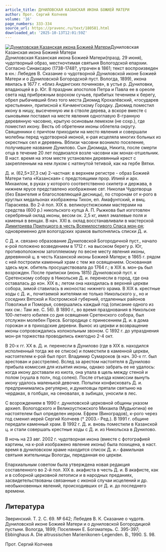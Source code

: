 ```yaml
---
article_title: ДУНИЛОВСКАЯ КАЗАНСКАЯ ИКОНА БОЖИЕЙ МАТЕРИ
author: Прот. Сергий Колчеев
volume: '16'
page_numbers: 333-334
source_url: https://pravenc.ru/text/180581.html
downloaded_at: '2025-10-13T12:01:59Z'
---
```


[![Дуниловская Казанская икона Божией Матери](https://pravenc.ru/data/021/487/1234/i200.jpg "Кликните для увеличения картинки")](https://pravenc.ru/data/021/487/1234/i400.jpg)Дуниловская Казанская икона Божией Матери  
Дуниловская Казанская икона Божией Матери(празд. 29 июня), чудотворный образ, местночтимая святыня Вологодской епархии. Согласно Синаксарю (1738-1748?, утрачен в 1861; текст воспроизведен в кн.: Лебедев В. Сказание о чудотворной Дуниловской иконе Божией Матери и о Дуниловской Богородской пуст. Вологда, 1899), икона явилась в 1677 г. «близ Андангских починков», в устье р. Дуниловки, впадающей в р. Юг. В праздник апостолов Петра и Павла ее в ореоле света над прибрежным ворохом сучьев, прибитых течением к берегу, обрел рыбачивший близ того места Диомид Крохалёвский, «государев крестьянин», приписной к Кичменгскому Городку. Диомид поместил икону в нишу, высеченную им в стволе дерева, а вскоре вместе с сыновьями поставил на месте явления одноглавую 8-гранную деревянную часовню, крытую осиновым лемехом (не сохр.), где поместил икону. Весть об обретении иконы облетела округу. Священники с причтом приходили на место явления и совершали молебны перед чудотворной иконой, к-рая исцеляла многих больных из окрестных сел и деревень. Вблизи часовни возникло поселение, получившее название Дунилово. Сын Диомида, Никита, после смерти отца в течение 20 лет подвизался возле часовни как монах-отшельник. В наст. время на этом месте установлен деревянный крест с закрепленным на нем луком с натянутой тетивой, как на гербе Вятки.

Д. и. (62,5×37,3 см) 2-частная: в верхнем регистре - образ Божией Матери типа «Казанская» с предстоящими прор. Илией и арх. Михаилом, в руках у которого соответственно скипетр и держава, в нижнем ярусе представлено изображение свт. Николая Чудотворца (без Евангелия и благословляющей десницы), по сторонам от к-рого в круглых медальонах изображены Тихон, еп. Амафунтский, и вмц. Параскева. Во 2-й пол. XIX в. великоустюжскими мастерами на средства (600 р.) никольского купца А. П. Рыжкова был изготовлен серебряный оклад иконы, весом ок. 2,5 кг, имел эмалевые поля и каменья в венцах. В нач. XXI в. оклад восстанавливали в мастерской [Димитриева Прилуцкого в честь Всемилостивого Спаса мон-ря](<https://pravenc.ru/text/Димитриева Прилуцкого в честь Всемилостивого Спаса мон-ря.html>); одновременно для вологодских храмов выполнялись списки Д. и.

С Д. и. связано образование Дуниловской Богородичной пуст., начало к-рой положено возведением в 1712 г. на высоком берегу р. Юг, противоположном затопляемому по весне месту явления иконы, деревянной ц. в честь Казанской иконы Божией Матери; в 1865 г. рядом с ней построили каменный храм с тем же освящением. Основанная здесь муж. обитель просуществовала до 1764 г.; в XIX в. мон-рь был возрожден. После приписки (июнь 1815) Дуниловской пуст. к Сретенскому собору в Никольске Д. и. перенесли в город, где она оставалась до кон. XIX в.; летом она находилась в верхней церкви собора, зимой ставилась в иконостас нижнего храма. В XIX в. крестные ходы с Д. и., почитаемой жителями не только Никольского у., но и соседних Вятской и Костромской губерний, отдаленных районов Поволжья и Поморья, совершались каждый год (описание одного из них см.: Там же. С. 56). В 1890 г., во время празднования в Никольске 100-летнего юбилея со дня освящения Сретенского собора, был отслужен молебен Пресв. Богородице с принесением Д. и. в дома горожан и в приходские деревни. Вынос из церкви и возвращение иконы сопровождались колокольным звоном. С 1892 г. до упразднения мон-ря торжества проводились ежегодно 2-4 окт.

В 20-х гг. ХХ в. Д. и. перенесли в Дунилово (где в XIX в. находился исполненный тогда же ее список) и поместили в каменной церкви, настоятелем к-рой был прот. Владимир Сумароков (в нач. 30-х гг. был арестован и расстрелян). Вслед за арестом настоятеля в Дунилово прибыла комиссия для изъятия иконы, однако забрать ее не удалось: когда икону доставали из киота, она упала в щель между стеной и полом («ушла в пол», под солею). После отъезда комиссии вынуть икону удалось маленькой девочке. Попытки конфисковать Д. и. предпринимались регулярно, и дуниловцы прятали святыню на чердаках, в голбцах, на сеновалах, в зыбицах, уносили в лес.

С возрождением в 1990 г. дуниловской церковной общины указом архиеп. Вологодского и Великоустюжского Михаила (Мудьюгина) ее настоятелем был определен иером. Ефрем (Виноградов), к-рого через год сменил иерей Сергий Колчеев († 2003.- Ред.). В 1991 г. общине передали каменный храм. В 1992 г. Д. и. вновь поместили в Казанской ц. и стали совершать крестные ходы с Д. и. из Никольска в Дунилово.

В ночь на 23 авг. 2002 г. чудотворная икона (вместе с фотографией картины, на к-рой изображено явление иконы) была похищена, в наст. время в дуниловском храме находится список Д. и.- фамильная святыня жительницы Вологды, переданная ею церкви.

Епархиальным советом была утверждена новая редакция составленного во 2-й пол. XIX в. акафиста в честь Д. и. В акафисте, как и в соборной церковной летописи и в народных преданиях, засвидетельствованы связанные с иконой случаи исцелений и др. необыкновенных явлений, происходивших от Д. и. до последнего времени.

## Литература

Зверинский. Т. 2. С. 69. № 642; Лебедев В. К. Сказание о чудотв. Дуниловской иконе Божией Матери и о дуниловской Богородицкой пустыни. Вологда, 1899; Поселянин Е. Богоматерь. С. 395-397; Ebbinghaus А. Die altrussischen Marienikonen-Legenden. B., 1990. S. 98.

Прот. Сергий Колчеев
